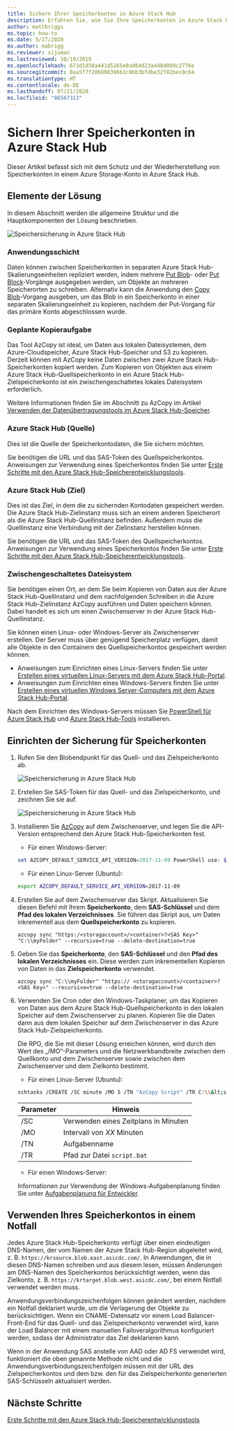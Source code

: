 ```yaml
---
title: Sichern Ihrer Speicherkonten in Azure Stack Hub
description: Erfahren Sie, wie Sie Ihre Speicherkonten in Azure Stack Hub sichern.
author: mattbriggs
ms.topic: how-to
ms.date: 5/27/2020
ms.author: mabrigg
ms.reviewer: sijuman
ms.lastreviewed: 10/19/2019
ms.openlocfilehash: 673d1d58a441d5265e8ad6dd23a448d089c2776e
ms.sourcegitcommit: 0aa5f7f20690839661c8bb3bfdbe32f82bec0c64
ms.translationtype: HT
ms.contentlocale: de-DE
ms.lasthandoff: 07/21/2020
ms.locfileid: "86567313"
---
```

# <a name="back-up-your-storage-accounts-on-azure-stack-hub"></a>Sichern Ihrer Speicherkonten in Azure Stack Hub

Dieser Artikel befasst sich mit dem Schutz und der Wiederherstellung von Speicherkonten in einem Azure Storage-Konto in Azure Stack Hub.

## <a name="elements-of-the-solution"></a>Elemente der Lösung

In diesem Abschnitt werden die allgemeine Struktur und die Hauptkomponenten der Lösung beschrieben.

![Speichersicherung in Azure Stack Hub](./media/azure-stack-network-howto-backup-storage/azure-stack-storage-backup.png)

### <a name="application-layer"></a>Anwendungsschicht

Daten können zwischen Speicherkonten in separaten Azure Stack Hub-Skalierungseinheiten repliziert werden, indem mehrere [Put Blob](/rest/api/storageservices/put-blob)- oder [Put Block](/rest/api/storageservices/put-block)-Vorgänge ausgegeben werden, um Objekte an mehreren Speicherorten zu schreiben. Alternativ kann die Anwendung den [Copy Blob](/rest/api/storageservices/copy-blob)-Vorgang ausgeben, um das Blob in ein Speicherkonto in einer separaten Skalierungseinheit zu kopieren, nachdem der Put-Vorgang für das primäre Konto abgeschlossen wurde.

### <a name="scheduled-copy-task"></a>Geplante Kopieraufgabe

Das Tool AzCopy ist ideal, um Daten aus lokalen Dateisystemen, dem Azure-Cloudspeicher, Azure Stack Hub-Speicher und S3 zu kopieren. Derzeit können mit AzCopy keine Daten zwischen zwei Azure Stack Hub-Speicherkonten kopiert werden. Zum Kopieren von Objekten aus einem Azure Stack Hub-Quellspeicherkonto in ein Azure Stack Hub-Zielspeicherkonto ist ein zwischengeschaltetes lokales Dateisystem erforderlich.

Weitere Informationen finden Sie im Abschnitt zu AzCopy im Artikel [Verwenden der Datenübertragungstools im Azure Stack Hub-Speicher](./azure-stack-storage-transfer.md?view=azs-1908#azcopy).

### <a name="azure-stack-hub-source"></a>Azure Stack Hub (Quelle)

Dies ist die Quelle der Speicherkontodaten, die Sie sichern möchten.

Sie benötigen die URL und das SAS-Token des Quellspeicherkontos. Anweisungen zur Verwendung eines Speicherkontos finden Sie unter [Erste Schritte mit den Azure Stack Hub-Speicherentwicklungstools](azure-stack-storage-dev.md).

### <a name="azure-stack-hub-target"></a>Azure Stack Hub (Ziel)

Dies ist das Ziel, in dem die zu sichernden Kontodaten gespeichert werden. Die Azure Stack Hub-Zielinstanz muss sich an einem anderen Speicherort als die Azure Stack Hub-Quellinstanz befinden. Außerdem muss die Quellinstanz eine Verbindung mit der Zielinstanz herstellen können.

Sie benötigen die URL und das SAS-Token des Quellspeicherkontos. Anweisungen zur Verwendung eines Speicherkontos finden Sie unter [Erste Schritte mit den Azure Stack Hub-Speicherentwicklungstools](azure-stack-storage-dev.md).

### <a name="intermediary-local-filesystem"></a>Zwischengeschaltetes Dateisystem

Sie benötigen einen Ort, an dem Sie beim Kopieren von Daten aus der Azure Stack Hub-Quellinstanz und dem nachfolgenden Schreiben in die Azure Stack Hub-Zielinstanz AzCopy ausführen und Daten speichern können. Dabei handelt es sich um einen Zwischenserver in der Azure Stack Hub-Quellinstanz.

Sie können einen Linux- oder Windows-Server als Zwischenserver erstellen. Der Server muss über genügend Speicherplatz verfügen, damit alle Objekte in den Containern des Quellspeicherkontos gespeichert werden können.
- Anweisungen zum Einrichten eines Linux-Servers finden Sie unter [Erstellen eines virtuellen Linux-Servers mit dem Azure Stack Hub-Portal](azure-stack-quick-linux-portal.md).  
- Anweisungen zum Einrichten eines Windows-Servers finden Sie unter [Erstellen eines virtuellen Windows Server-Computers mit dem Azure Stack Hub-Portal](azure-stack-quick-windows-portal.md).  

Nach dem Einrichten des Windows-Servers müssen Sie [PowerShell für Azure Stack Hub](../operator/azure-stack-powershell-install.md?toc=https%3A%2F%2Fdocs.microsoft.com%2FFazure-stack%2Fuser%2FTOC.json&bc=https%3A%2F%2Fdocs.microsoft.com%2FFazure-stack%2Fbreadcrumb%2Ftoc.json) und [Azure Stack Hub-Tools](../operator/azure-stack-powershell-download.md?toc=https%3A%2F%2Fdocs.microsoft.com%2FFazure-stack%2Fuser%2FTOC.json&bc=https%3A%2F%2Fdocs.microsoft.com%2FFazure-stack%2Fbreadcrumb%2Ftoc.json) installieren.

## <a name="set-up-backup-for-storage-accounts"></a>Einrichten der Sicherung für Speicherkonten

1. Rufen Sie den Blobendpunkt für das Quell- und das Zielspeicherkonto ab.

    ![Speichersicherung in Azure Stack Hub](./media/azure-stack-network-howto-backup-storage/back-up-step1.png)

2. Erstellen Sie SAS-Token für das Quell- und das Zielspeicherkonto, und zeichnen Sie sie auf.

    ![Speichersicherung in Azure Stack Hub](./media/azure-stack-network-howto-backup-storage/back-up-step2.png)

3. Installieren Sie [AzCopy](https://github.com/Azure/azure-storage-azcopy) auf dem Zwischenserver, und legen Sie die API-Version entsprechend den Azure Stack Hub-Speicherkonten fest.

    - Für einen Windows-Server:

    ```PowerShell  
    set AZCOPY_DEFAULT_SERVICE_API_VERSION=2017-11-09 PowerShell use: $env:AZCOPY_DEFAULT_SERVICE_API_VERSION="2017-11-09"
    ```

    - Für einen Linux-Server (Ubuntu):

    ```bash  
    export AZCOPY_DEFAULT_SERVICE_API_VERSION=2017-11-09
    ```

4. Erstellen Sie auf dem Zwischenserver das Skript. Aktualisieren Sie diesen Befehl mit Ihrem **Speicherkonto**, dem **SAS-Schlüssel** und dem **Pfad des lokalen Verzeichnisses**. Sie führen das Skript aus, um Daten inkrementell aus dem **Quellspeicherkonto** zu kopieren.

    ```
    azcopy sync "https:/<storagaccount>/<container>?<SAS Key>" "C:\\myFolder" --recursive=true --delete-destination=true
    ```

5.  Geben Sie das **Speicherkonto**, den **SAS-Schlüssel** und den **Pfad des lokalen Verzeichnisses** ein.  Diese werden zum inkrementellen Kopieren von Daten in das **Zielspeicherkonto** verwendet.
    
    ```
    azcopy sync "C:\\myFolder" "https:// <storagaccount>/<container>?<SAS Key>" --recursive=true --delete-destination=true
    ```

6.  Verwenden Sie Cron oder den Windows-Taskplaner, um das Kopieren von Daten aus dem Azure Stack Hub-Quellspeicherkonto in den lokalen Speicher auf dem Zwischenserver zu planen. Kopieren Sie die Daten dann aus dem lokalen Speicher auf dem Zwischenserver in das Azure Stack Hub-Zielspeicherkonto.

    Die RPO, die Sie mit dieser Lösung erreichen können, wird durch den Wert des „/MO“-Parameters und die Netzwerkbandbreite zwischen dem Quellkonto und dem Zwischenserver sowie zwischen dem Zwischenserver und dem Zielkonto bestimmt.

    - Für einen Linux-Server (Ubuntu):

    ```bash  
    schtasks /CREATE /SC minute /MO 5 /TN "AzCopy Script" /TR C:\\&lt;script name>.bat
    ```

    | Parameter | Hinweis | 
    | ---- | ---- |
    | /SC | Verwenden eines Zeitplans in Minuten |
    | /MO | Intervall von *XX* Minuten |
    | /TN | Aufgabenname |
    | /TR | Pfad zur Datei `script.bat` |


    - Für einen Windows-Server:

    Informationen zur Verwendung der Windows-Aufgabenplanung finden Sie unter [Aufgabenplanung für Entwickler](/windows/win32/taskschd/task-scheduler-start-page).
    

## <a name="use-your-storage-account-in-a-disaster"></a>Verwenden Ihres Speicherkontos in einem Notfall

Jedes Azure Stack Hub-Speicherkonto verfügt über einen eindeutigen DNS-Namen, der vom Namen der Azure Stack Hub-Region abgeleitet wird, z. B. `https://krsource.blob.east.asicdc.com/`. In Anwendungen, die in diesen DNS-Namen schreiben und aus diesem lesen, müssen Änderungen am DNS-Namen des Speicherkontos berücksichtigt werden, wenn das Zielkonto, z. B. `https://krtarget.blob.west.asicdc.com/`, bei einem Notfall verwendet werden muss.

Anwendungsverbindungszeichenfolgen können geändert werden, nachdem ein Notfall deklariert wurde, um die Verlagerung der Objekte zu berücksichtigen. Wenn ein CNAME-Datensatz vor einem Load Balancer-Front-End für das Quell- und das Zielspeicherkonto verwendet wird, kann der Load Balancer mit einem manuellen Failoveralgorithmus konfiguriert werden, sodass der Administrator das Ziel deklarieren kann.

Wenn in der Anwendung SAS anstelle von AAD oder AD FS verwendet wird, funktioniert die oben genannte Methode nicht und die Anwendungsverbindungszeichenfolgen müssen mit der URL des Zielspeicherkontos und dem bzw. den für das Zielspeicherkonto generierten SAS-Schlüsseln aktualisiert werden.

## <a name="next-steps"></a>Nächste Schritte

[Erste Schritte mit den Azure Stack Hub-Speicherentwicklungstools](azure-stack-storage-dev.md)
